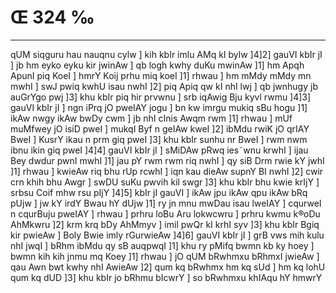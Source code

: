 # Œ 324 ‰
---
qUM siqguru hau nauqnu cylw ] kih kbIr imlu AMq kI bylw ]4]2] gauVI
kbIr jI ] jb hm eyko eyku kir jwinAw ] qb logh kwhy duKu mwinAw
]1] hm Apqh ApunI piq KoeI ] hmrY Koij prhu miq koeI ]1] rhwau ]
hm mMdy mMdy mn mwhI ] swJ pwiq kwhU isau nwhI ]2] piq Apiq qw kI
nhI lwj ] qb jwnhugy jb auGrYgo pwj ]3] khu kbIr piq hir prvwnu
] srb iqAwig Bju kyvl rwmu ]4]3] gauVI kbIr jI ] ngn iPrq jO
pweIAY jogu ] bn kw imrgu mukiq sBu hogu ]1] ikAw nwgy ikAw bwDy cwm
] jb nhI cInis Awqm rwm ]1] rhwau ] mUf muMfwey jO isiD pweI ]
mukqI Byf n geIAw kweI ]2] ibMdu rwiK jO qrIAY BweI ] KusrY ikau n
prm giq pweI ]3] khu kbIr sunhu nr BweI ] rwm nwm ibnu ikin giq
pweI ]4]4] gauVI kbIr jI ] sMiDAw pRwq ies˜wnu krwhI ] ijau Bey
dwdur pwnI mwhI ]1] jau pY rwm rwm riq nwhI ] qy siB Drm rwie kY
jwhI ]1] rhwau ] kwieAw riq bhu rUp rcwhI ] iqn kau dieAw supnY BI
nwhI ]2] cwir crn khih bhu Awgr ] swDU suKu pwvih kil swgr ]3]
khu kbIr bhu kwie krIjY ] srbsu Coif mhw rsu pIjY ]4]5] kbIr jI
gauVI ] ikAw jpu ikAw qpu ikAw bRq pUjw ] jw kY irdY Bwau hY dUjw ]1]
ry jn mnu mwDau isau lweIAY ] cqurweI n cqurBuju pweIAY ] rhwau ]
prhru loBu Aru lokwcwru ] prhru kwmu k®oDu AhMkwru ]2] krm krq bDy
AhMmyv ] imil pwQr kI krhI syv ]3] khu kbIr Bgiq kir pwieAw ]
Boly Bwie imly rGurwieAw ]4]6] gauVI kbIr jI ] grB vws mih kulu
nhI jwqI ] bRhm ibMdu qy sB auqpwqI ]1] khu ry pMifq bwmn kb ky hoey
] bwmn kih kih jnmu mq Koey ]1] rhwau ] jO qUM bRwhmxu bRhmxI jwieAw
] qau Awn bwt kwhy nhI AwieAw ]2] qum kq bRwhmx hm kq sUd ] hm
kq lohU qum kq dUD ]3] khu kbIr jo bRhmu bIcwrY ] so bRwhmxu khIAqu hY
hmwrY
####
